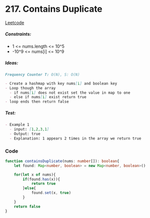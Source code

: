# 217. Contains Duplicate

[Leetcode](https://leetcode.com/problems/contains-duplicate/description/)

##### Constraints:

- 1 <= nums.length <= 10^5
- -10^9 <= nums[i] <= 10^9

##### Ideas:

```markdown
Frequency Counter T: O(N), S: O(N)

- Create a hashmap with key nums[i] and boolean key
- Loop though the array
  - if nums[i] does not exist set the value in map to one
  - else if nums[i] exist return true
- loop ends then return false
```

##### Test:

```markdown
- Example 1
  - input: [1,2,3,1]
  - Output: true
  - Explanation: 1 appears 2 times in the array we return true
```

### Code
```typescript
function containsDuplicate(nums: number[]): boolean{
    let found: Map<number, boolean> = new Map<number, boolean>()

    for(let x of nums){
        if(found.has(x)){
            return true
        }else{
            found.set(x, true)
        }
    }
    return false
}
```
